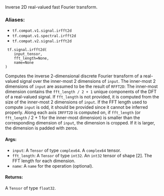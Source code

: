 Inverse 2D real-valued fast Fourier transform.
### Aliases:
- `tf.compat.v1.signal.irfft2d`
- `tf.compat.v1.spectral.irfft2d`
- `tf.compat.v2.signal.irfft2d`

```
 tf.signal.irfft2d(
    input_tensor,
    fft_length=None,
    name=None
)
```
Computes the inverse 2-dimensional discrete Fourier transform of a real-valued signal over the inner-most 2 dimensions of `input`.
The inner-most 2 dimensions of `input` are assumed to be the result of `RFFT2D`: The inner-most dimension contains the `fft_length / 2 + 1` unique components of the DFT of a real-valued signal. If `fft_length` is not provided, it is computed from the size of the inner-most 2 dimensions of `input`. If the FFT length used to compute `input` is odd, it should be provided since it cannot be inferred properly.
Along each axis `IRFFT2D` is computed on, if `fft_length` (or `fft_length` / 2 + 1 for the inner-most dimension) is smaller than the corresponding dimension of `input`, the dimension is cropped. If it is larger, the dimension is padded with zeros.
#### Args:
- `input`: A `Tensor` of type `complex64`. A `complex64` tensor.
- `fft_length`: A `Tensor` of type `int32`. An `int32` tensor of shape [2]. The FFT length for each dimension.
- `name`: A `name` for the operation (optional).
#### Returns:
A `Tensor` of type `float32`.

